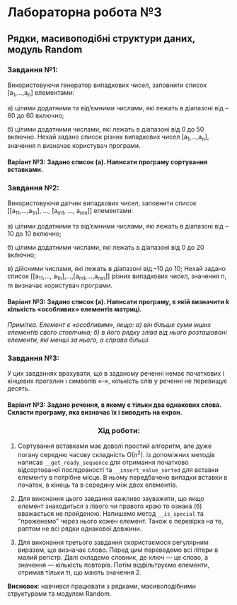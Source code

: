 # Лабораторна робота №3
## Рядки, масивоподібні структури даних, модуль Random
### Завдання №1: 
Використовуючи генератор випадкових чисел, заповнити список [a<sub>1</sub>,...,a<sub>n</sub>] елементами:

a) цілими додатними та від’ємними числами, які лежать в діапазоні від –60 до
60 включно;

б) цілими додатними числами, які лежать в діапазоні від 0 до 50 включно.
Нехай задано список різних випадкових чисел [a<sub>1</sub>,...,a<sub>n</sub>], значення n визначає
користувач програми.
#### Варіант №3: Задано список (a). Написати програму сортування вставками.

### Завдання №2:
Використовуючи датчик випадкових чисел, заповнити список [[а<sub>11</sub>,...,a<sub>1n</sub>], ...,
[а<sub>m1</sub>, ..., a<sub>mn</sub>]] елементами:

а) цілими додатними та від’ємними числами, які лежать в діапазоні від –10 до
10 включно;

б) цілими додатними числами, які лежать в діапазоні від 0 до 20 включно;

в) дійсними числами, які лежать в діапазоні від –10 до 10;
Нехай задано список [[а<sub>11</sub>,..., a<sub>1n</sub>],...,[а<sub>m1</sub>,...,a<sub>mn</sub>]] різних випадкових чисел,
значення n, m визначає користувач програми.

#### Варіант №3: Задано список (а). Написати програму, в якій визначити _k_ кількість «особливих» елементів матриці.
_Примітка. Елемент є «особливим», якщо: а) він більше суми інших елементів
свого стовпчика; б) в його рядку зліва від нього розташовані елементи, які
менші за нього, а справа більші._

### Завдання №3:

У цих завданнях врахувати, що в заданому реченні немає початкових і
кінцевих прогалин і символів «–», кількість слів у реченні не перевищує
десять.

#### Варіант №3: Задано речення, в якому є тільки два однакових слова. Скласти програму, яка визначає їх і виводить на екран.

### <div align="center">Хід роботи:</div>
1. Сортування вставками має доволі простий алгоритм, але дуже погану середню часову складність О(n<sup>2</sup>).
із допоміжних методів написав `__get_ready_sequence` для отримання початково відсортованої послідовності 
   та `__insert_value_sorted` для вставки елементу в потрібне місце. В ньому передбачено випадки вставки 
   в початок, в кінець та в середину між двох елементів.
   
2. Для виконання цього завдання важливо зауважити, що якщо елемент знаходиться з лівого чи правого краю
то ознака (б) вважається не пройденою.
   Напишемо метод `__is_special` та "проженемо" через нього кожен елемент. Також є перевірка на те, раптом не всі 
   рядки однакової довжини.
   
3. Для виконання третього завдання скористаємося регулярним виразом, що визначає слово. 
Перед цим переведемо всі літери в малий регістр. Далі складемо словник, 
   де ключ — це слово, а значення — кількість повторів. Потім відфільтруємо елементи, отримав
   тільки ті, що мають значення 2.
   
**Висновок**: навчився працювати з рядками, масивоподібними структурами та модулем Random.
